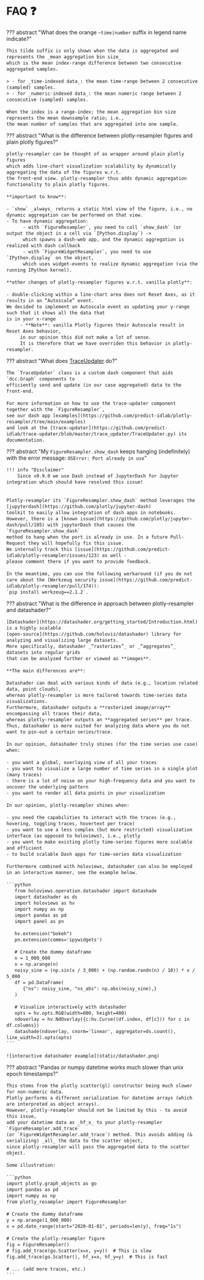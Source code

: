 # FAQ ❓

??? abstract "What does the orange `~time|number` suffix in legend name indicate?"

    This tilde suffix is only shown when the data is aggregated and represents the _mean aggregation bin size_
    which is the mean index-range difference between two consecutive aggregated samples.

    > - for _time-indexed data_: the mean time-range between 2 consecutive (sampled) samples.
    > - for _numeric-indexed data_: the mean numeric range between 2 consecutive (sampled) samples.

    When the index is a range-index; the mean aggregation bin size represents the mean downsample ratio; i.e.,
    the mean number of samples that are aggregated into one sample.

??? abstract "What is the difference between plotly-resampler figures and plain plotly figures?"

    plotly-resampler can be thought of as wrapper around plain plotly figures
    which adds line-chart visualization scalability by dynamically aggregating the data of the figures w.r.t.
    the front-end view. plotly-resampler thus adds dynamic aggregation functionality to plain plotly figures.

    **important to know**:

    - `show` _always_ returns a static html view of the figure, i.e., no dynamic aggregation can be performed on that view.
    - To have dynamic aggregation:
          - with `FigureResampler`, you need to call `show_dash` (or output the object in a cell via `IPython.display`) ->
          which spawns a dash-web app, and the dynamic aggregation is realized with dash callback
          - with `FigureWidgetResampler`, you need to use `IPython.display` on the object,
          which uses widget-events to realize dynamic aggregation (via the running IPython kernel).

    **other changes of plotly-resampler figures w.r.t. vanilla plotly**:

    - double-clicking within a line-chart area does not Reset Axes, as it results in an “Autoscale” event.
    We decided to implement an Autoscale event as updating your y-range such that it shows all the data that
    is in your x-range
         - **Note**: vanilla Plotly figures their Autoscale result in Reset Axes behavior,
         in our opinion this did not make a lot of sense.
         It is therefore that we have overriden this behavior in plotly-resampler.

??? abstract "What does [TraceUpdater](https://github.com/predict-idlab/trace-updater) do?"

    The `TraceUpdater` class is a custom dash component that aids `dcc.Graph` components to
    efficiently send and update (in our case aggregated) data to the front-end.

    For more information on how to use the trace-updater component together with the `FigureResampler`,
    see our dash app [examples](https://github.com/predict-idlab/plotly-resampler/tree/main/examples)
    and look at the [trace-updater](https://github.com/predict-idlab/trace-updater/blob/master/trace_updater/TraceUpdater.py) its documentation.

??? abstract "My `FigureResampler.show_dash` keeps hanging (indefinitely) with the error message: `OSError: Port already in use`"

    !!! info "Disclaimer"
        Since v0.9.0 we use Dash instead of JupyterDash for Jupyter integration which should have resolved this issue!


    Plotly-resampler its `FigureResampler.show_dash` method leverages the [jupyterdash](https://github.com/plotly/jupyter-dash)
    toolkit to easily allow integration of dash apps in notebooks.
    However, there is a [known issue](https://github.com/plotly/jupyter-dash/pull/105) with jupyterDash that causes the `FigureResampler.show_dash`
    method to hang when the port is already in use. In a future Pull-Request they will hopefully fix this issue.
    We internally track this [issue](https://github.com/predict-idlab/plotly-resampler/issues/123) as well -
    please comment there if you want to provide feedback.

    In the meantime, you can use the following workaround (if you do not care about the [Werkzeug security issue](https://github.com/predict-idlab/plotly-resampler/pull/174)):
    `pip install werkzeug==2.1.2`.

??? abstract "What is the difference in approach between plotly-resampler and datashader?"

    [Datashader](https://datashader.org/getting_started/Introduction.html) is a highly scalable
    [open-source](https://github.com/holoviz/datashader) library for analyzing and visualizing large datasets.
    More specifically, datashader _“rasterizes”_ or _“aggregates”_ datasets into regular grids
    that can be analyzed further or viewed as **images**.

    **The main differences are**:

    Datashader can deal with various kinds of data (e.g., location related data, point clouds),
    whereas plotly-resampler is more tailored towards time-series data visualizations.
    Furthermore, datashader outputs a **rasterized image/array** encompassing all traces their data,
    whereas plotly-resampler outputs an **aggregated series** per trace.
    Thus, datashader is more suited for analyzing data where you do not want to pin-out a certain series/trace.

    In our opinion, datashader truly shines (for the time series use case) when:

    - you want a global, overlaying view of all your traces
    - you want to visualize a large number of time series in a single plot (many traces)
    - there is a lot of noise on your high-frequency data and you want to uncover the underlying pattern
    - you want to render all data points in your visualization

    In our opinion, plotly-resampler shines when:

    - you need the capabilities to interact with the traces (e.g., hovering, toggling traces, hovertext per trace)
    - you want to use a less complex (but more restricted) visualization interface (as opposed to holoviews), i.e., plotly
    - you want to make existing plotly time-series figures more scalable and efficient
    - to build scalable Dash apps for time-series data visualization

    Furthermore combined with holoviews, datashader can also be employed in an interactive manner, see the example below.

    ```python
       from holoviews.operation.datashader import datashade
       import datashader as ds
       import holoviews as hv
       import numpy as np
       import pandas as pd
       import panel as pn

       hv.extension("bokeh")
       pn.extension(comms='ipywidgets')

       # Create the dummy dataframe
       n = 1_000_000
       x = np.arange(n)
       noisy_sine = (np.sin(x / 3_000) + (np.random.randn(n) / 10)) * x / 5_000
       df = pd.DataFrame(
          {"ns": noisy_sine, "ns_abs": np.abs(noisy_sine),}
       )

       # Visualize interactively with datashader
       opts = hv.opts.RGB(width=800, height=400)
       ndoverlay = hv.NdOverlay({c:hv.Curve((df.index, df[c])) for c in df.columns})
       datashade(ndoverlay, cnorm='linear', aggregator=ds.count(), line_width=3).opts(opts)
    ```

    ![interactive datashader example](static/datashader.png)

??? abstract "Pandas or numpy datetime works much slower than unix epoch timestamps?"

    This stems from the plotly scatter(gl) constructor being much slower for non-numeric data.
    Plotly performs a different serialization for datetime arrays (which are interpreted as object arrays).
    However, plotly-resampler should not be limited by this - to avoid this issue,
    add your datetime data as _hf_x_ to your plotly-resampler `FigureResampler.add_trace`
    (or `FigureWidgetResampler.add_trace`) method. This avoids adding (& serializing) _all_ the data to the scatter object,
    since plotly-resampler will pass the aggregated data to the scatter object.

    Some illustration:

    ```python
    import plotly.graph_objects as go
    import pandas as pd
    import numpy as np
    from plotly_resampler import FigureResampler

    # Create the dummy dataframe
    y = np.arange(1_000_000)
    x = pd.date_range(start="2020-01-01", periods=len(y), freq="1s")

    # Create the plotly-resampler figure
    fig = FigureResampler()
    # fig.add_trace(go.Scatter(x=x, y=y))  # This is slow
    fig.add_trace(go.Scatter(), hf_x=x, hf_y=y)  # This is fast

    # ... (add more traces, etc.)
    ```
